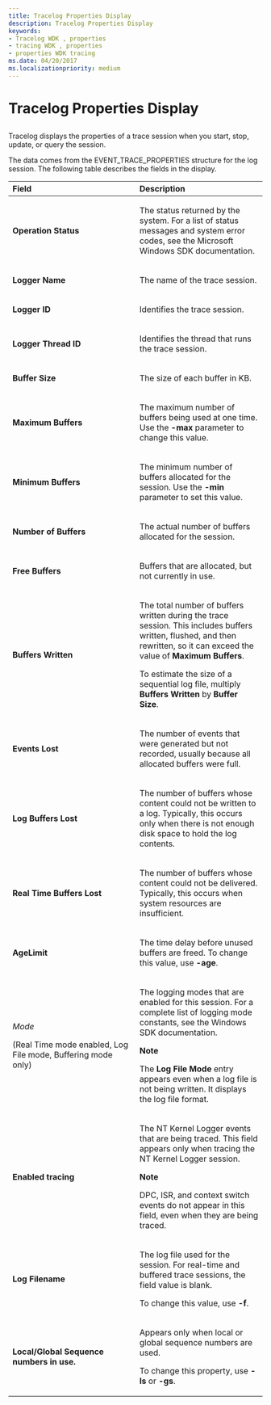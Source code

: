 ```yaml
---
title: Tracelog Properties Display
description: Tracelog Properties Display
keywords:
- Tracelog WDK , properties
- tracing WDK , properties
- properties WDK tracing
ms.date: 04/20/2017
ms.localizationpriority: medium
---
```


# Tracelog Properties Display

## <span id="ddk_tracelog_display_tools"></span><span id="DDK_TRACELOG_DISPLAY_TOOLS"></span>

Tracelog displays the properties of a trace session when you start, stop, update, or query the session.

The data comes from the EVENT\_TRACE\_PROPERTIES structure for the log session. The following table describes the fields in the display.

<table>
<colgroup>
<col width="50%" />
<col width="50%" />
</colgroup>
<thead>
<tr class="header">
<th align="left">Field</th>
<th align="left">Description</th>
</tr>
</thead>
<tbody>
<tr class="odd">
<td align="left"><p><strong>Operation Status</strong></p></td>
<td align="left"><p>The status returned by the system. For a list of status messages and system error codes, see the Microsoft Windows SDK documentation.</p></td>
</tr>
<tr class="even">
<td align="left"><p><strong>Logger Name</strong></p></td>
<td align="left"><p>The name of the trace session.</p></td>
</tr>
<tr class="odd">
<td align="left"><p><strong>Logger ID</strong></p></td>
<td align="left"><p>Identifies the trace session.</p></td>
</tr>
<tr class="even">
<td align="left"><p><strong>Logger Thread ID</strong></p></td>
<td align="left"><p>Identifies the thread that runs the trace session.</p></td>
</tr>
<tr class="odd">
<td align="left"><p><strong>Buffer Size</strong></p></td>
<td align="left"><p>The size of each buffer in KB.</p></td>
</tr>
<tr class="even">
<td align="left"><p><strong>Maximum Buffers</strong></p></td>
<td align="left"><p>The maximum number of buffers being used at one time. Use the <strong>-max</strong> parameter to change this value.</p></td>
</tr>
<tr class="odd">
<td align="left"><p><strong>Minimum Buffers</strong></p></td>
<td align="left"><p>The minimum number of buffers allocated for the session. Use the <strong>-min</strong> parameter to set this value.</p></td>
</tr>
<tr class="even">
<td align="left"><p><strong>Number of Buffers</strong></p></td>
<td align="left"><p>The actual number of buffers allocated for the session.</p></td>
</tr>
<tr class="odd">
<td align="left"><p><strong>Free Buffers</strong></p></td>
<td align="left"><p>Buffers that are allocated, but not currently in use.</p></td>
</tr>
<tr class="even">
<td align="left"><p><strong>Buffers Written</strong></p></td>
<td align="left"><p>The total number of buffers written during the trace session. This includes buffers written, flushed, and then rewritten, so it can exceed the value of <strong>Maximum Buffers</strong>.</p>
<p>To estimate the size of a sequential log file, multiply <strong>Buffers Written</strong> by <strong>Buffer Size</strong>.</p></td>
</tr>
<tr class="odd">
<td align="left"><p><strong>Events Lost</strong></p></td>
<td align="left"><p>The number of events that were generated but not recorded, usually because all allocated buffers were full.</p></td>
</tr>
<tr class="even">
<td align="left"><p><strong>Log Buffers Lost</strong></p></td>
<td align="left"><p>The number of buffers whose content could not be written to a log. Typically, this occurs only when there is not enough disk space to hold the log contents.</p></td>
</tr>
<tr class="odd">
<td align="left"><p><strong>Real Time Buffers Lost</strong></p></td>
<td align="left"><p>The number of buffers whose content could not be delivered. Typically, this occurs when system resources are insufficient.</p></td>
</tr>
<tr class="even">
<td align="left"><p><strong>AgeLimit</strong></p></td>
<td align="left"><p>The time delay before unused buffers are freed. To change this value, use <strong>-age</strong>.</p></td>
</tr>
<tr class="odd">
<td align="left"><p><em>Mode</em></p>
<p>(Real Time mode enabled, Log File mode, Buffering mode only)</p></td>
<td align="left"><p>The logging modes that are enabled for this session. For a complete list of logging mode constants, see the Windows SDK documentation.</p>
<div class="alert">
<strong>Note</strong><br/><p>The <strong>Log File Mode</strong> entry appears even when a log file is not being written. It displays the log file format.</p>
</div>
<div>

</div></td>
</tr>
<tr class="even">
<td align="left"><p><strong>Enabled tracing</strong></p></td>
<td align="left"><p>The NT Kernel Logger events that are being traced. This field appears only when tracing the NT Kernel Logger session.</p>
<div class="alert">
<strong>Note</strong><br/><p>DPC, ISR, and context switch events do not appear in this field, even when they are being traced.</p>
</div>
<div>

</div></td>
</tr>
<tr class="odd">
<td align="left"><p><strong>Log Filename</strong></p></td>
<td align="left"><p>The log file used for the session. For real-time and buffered trace sessions, the field value is blank.</p>
<p>To change this value, use <strong>-f</strong>.</p></td>
</tr>
<tr class="even">
<td align="left"><p><strong>Local/Global Sequence numbers in use.</strong></p></td>
<td align="left"><p>Appears only when local or global sequence numbers are used.</p>
<p>To change this property, use <strong>-ls</strong> or <strong>-gs</strong>.</p></td>
</tr>
</tbody>
</table>
